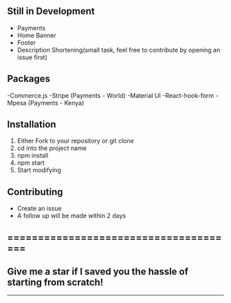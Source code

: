 ## Still in Development
- Payments
- Home Banner
- Footer
- Description Shortening(small task, feel free to contribute by opening an issue first)
## Packages
-Commerce.js
-Stripe (Payments - World)
-Material UI
-React-hook-form
-Mpesa (Payments - Kenya)

## Installation
1. Either Fork to your repository or git clone
2. cd into the project name
3. npm install
4. npm start
5. Start modifying

## Contributing
- Create an issue
- A follow up will be made within 2 days
## ======================================
## Give me a star if I saved you the hassle of starting from scratch!
-----------------------------------------------------------------------
